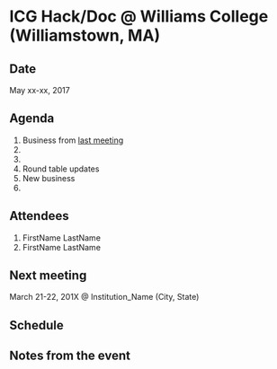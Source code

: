 # ICG Hack/Doc @ Williams College (Williamstown, MA)

## Date

May xx-xx, 2017

## Agenda

1. Business from [last meeting](https://github.com/Islandora-Collaboration-Group/icg_information/blob/master/hack_docs/meetings/02_Wesleyan_2016.md)
  1. 
  2. 
1. Round table updates
1. New business
  1. 

## Attendees

1. FirstName LastName
1. FirstName LastName

## Next meeting

March 21-22, 201X @ Institution_Name (City, State)

## Schedule



## Notes from the event

